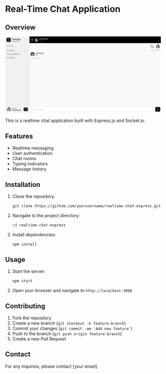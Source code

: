 # Real-Time Chat Application

## Overview

![Screenshot of the Chat Application](chat-chatpage.png)

This is a realtime chat application built with Express.js and Socket.io.

## Features

- Realtime messaging
- User authentication
- Chat rooms
- Typing indicators
- Message history

## Installation

1. Clone the repository:
   ```sh
   git clone https://github.com/yourusername/realtime-chat-express.git
   ```
2. Navigate to the project directory:
   ```sh
   cd realtime-chat-express
   ```
3. Install dependencies:
   ```sh
   npm install
   ```

## Usage

1. Start the server:
   ```sh
   npm start
   ```
2. Open your browser and navigate to `http://localhost:3000`

## Contributing

1. Fork the repository
2. Create a new branch (`git checkout -b feature-branch`)
3. Commit your changes (`git commit -am 'Add new feature'`)
4. Push to the branch (`git push origin feature-branch`)
5. Create a new Pull Request

## Contact

For any inquiries, please contact [your email].

